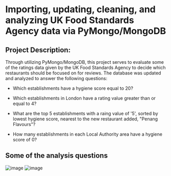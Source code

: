 # Importing, updating, cleaning, and analyzing UK Food Standards Agency data via PyMongo/MongoDB

## Project Description:
Through utilizing PyMongo/MongoDB, this project serves to evaluate some of the ratings data given by the UK Food Standards Agency to decide which restaurants should be focused on for reviews. The database was updated and analyzed to answer the following questions:

- Which establishments have a hygiene score equal to 20?

- Which establishments in London have a rating value greater than or equal to 4?

- What are the top 5 establishments with a raing value of '5', sorted by lowest hygiene score, nearest to the new restaurant added, "Penang Flavours"?

- How many establishments in each Local Authority area have a hygiene score of 0?

## Some of the analysis questions 
![image](https://user-images.githubusercontent.com/114372545/230555612-ce988044-6d1d-4652-b8a6-0d9f98b4de1b.png)
![image](https://user-images.githubusercontent.com/114372545/230555667-a631aadf-f7cb-4d56-9866-2add0b50e055.png)
